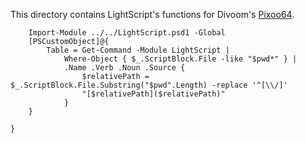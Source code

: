 This directory contains LightScript's functions for Divoom's [Pixoo64](https://www.divoom.com/products/pixoo-64).

~~~PipeScript {
    Import-Module ../../LightScript.psd1 -Global
    [PSCustomObject]@{
        Table = Get-Command -Module LightScript | 
            Where-Object { $_.ScriptBlock.File -like "$pwd*" } |
            .Name .Verb .Noun .Source {
                $relativePath = $_.ScriptBlock.File.Substring("$pwd".Length) -replace '^[\\/]'
                "[$relativePath]($relativePath)"
            }
    }
    
}
~~~